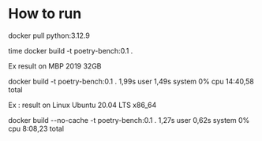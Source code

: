 # How to run

docker pull python:3.12.9 

time docker build -t poetry-bench:0.1 .

Ex result on MBP 2019 32GB

docker build -t poetry-bench:0.1 .  1,99s user 1,49s system 0% cpu 14:40,58 total

Ex : result on Linux Ubuntu 20.04 LTS x86_64

docker build --no-cache -t poetry-bench:0.1 .  1,27s user 0,62s system 0% cpu 8:08,23 total
